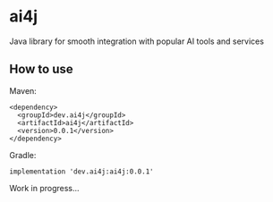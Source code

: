 # ai4j

Java library for smooth integration with popular AI tools and services

## How to use
Maven:
```
<dependency>
  <groupId>dev.ai4j</groupId>
  <artifactId>ai4j</artifactId>
  <version>0.0.1</version>
</dependency>
```

Gradle:
```
implementation 'dev.ai4j:ai4j:0.0.1'

```

Work in progress...
